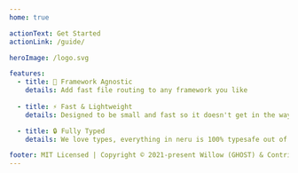 ```yaml
---
home: true

actionText: Get Started
actionLink: /guide/

heroImage: /logo.svg

features:
  - title: 🌈 Framework Agnostic
    details: Add fast file routing to any framework you like
    
  - title: ⚡️ Fast & Lightweight
    details: Designed to be small and fast so it doesn't get in the way

  - title: 🔒 Fully Typed
    details: We love types, everything in neru is 100% typesafe out of the box

footer: MIT Licensed | Copyright © 2021-present Willow (GHOST) & Contributors
---
```

